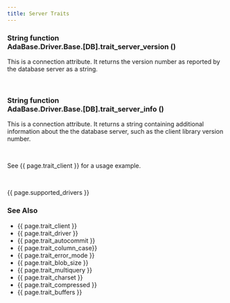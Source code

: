 ```yaml
---
title: Server Traits
---
```


<div class="leftside">
<h3>String function<br/>
AdaBase.Driver.Base.[DB].trait_server_version ()</h3>
<p>This is a connection attribute.  It returns the version number as reported by
the database server as a string.</p>
<br/>
<h3>String function<br/>
AdaBase.Driver.Base.[DB].trait_server_info ()</h3>
<p>This is a connection attribute.  It returns a string containing additional
information about the the database server, such as the client library version
number.</p>
<br/>
<p class="caption">See {{ page.trait_client }} for a usage example.</p>
<br/>
<p>{{ page.supported_drivers }}</p>
</div>
<div class="sidenav">
  <h3>See Also</h3>
  <ul>
    <li>{{ page.trait_client }}</li>
    <li>{{ page.trait_driver }}</li>
    <li>{{ page.trait_autocommit }}</li>
    <li>{{ page.trait_column_case}}</li>
    <li>{{ page.trait_error_mode }}</li>
    <li>{{ page.trait_blob_size }}</li>
    <li>{{ page.trait_multiquery }}</li>
    <li>{{ page.trait_charset }}</li>
    <li>{{ page.trait_compressed }}</li>
    <li>{{ page.trait_buffers }}</li>
  </ul>
</div>
